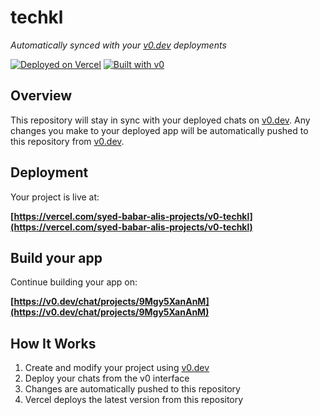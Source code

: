 # techkl

*Automatically synced with your [v0.dev](https://v0.dev) deployments*

[![Deployed on Vercel](https://img.shields.io/badge/Deployed%20on-Vercel-black?style=for-the-badge&logo=vercel)](https://vercel.com/syed-babar-alis-projects/v0-techkl)
[![Built with v0](https://img.shields.io/badge/Built%20with-v0.dev-black?style=for-the-badge)](https://v0.dev/chat/projects/9Mgy5XanAnM)

## Overview

This repository will stay in sync with your deployed chats on [v0.dev](https://v0.dev).
Any changes you make to your deployed app will be automatically pushed to this repository from [v0.dev](https://v0.dev).

## Deployment

Your project is live at:

**[https://vercel.com/syed-babar-alis-projects/v0-techkl](https://vercel.com/syed-babar-alis-projects/v0-techkl)**

## Build your app

Continue building your app on:

**[https://v0.dev/chat/projects/9Mgy5XanAnM](https://v0.dev/chat/projects/9Mgy5XanAnM)**

## How It Works

1. Create and modify your project using [v0.dev](https://v0.dev)
2. Deploy your chats from the v0 interface
3. Changes are automatically pushed to this repository
4. Vercel deploys the latest version from this repository
